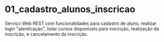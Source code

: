# 01_cadastro_alunos_inscricao
Serviço Web REST com funcionalidades para cadastro de aluno, realizar login "atenticação", listar cursos disponíveis para inscrição, realização da inscrição, e cancelamento da inscrição.

